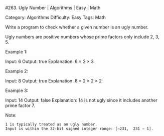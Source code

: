 #263. Ugly Number | Algorithms | Easy | Math

Category: Algorithms
Difficulty: Easy
Tags: Math

Write a program to check whether a given number is an ugly number.

Ugly numbers are positive numbers whose prime factors only include 2, 3, 5.

Example 1:


Input: 6
Output: true
Explanation: 6 = 2 × 3

Example 2:


Input: 8
Output: true
Explanation: 8 = 2 × 2 × 2


Example 3:


Input: 14
Output: false 
Explanation: 14 is not ugly since it includes another prime factor 7.


Note:


	1 is typically treated as an ugly number.
	Input is within the 32-bit signed integer range: [−231,  231 − 1].

